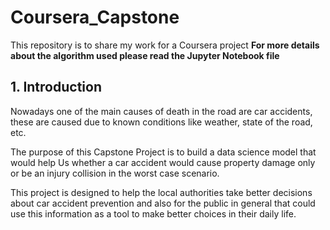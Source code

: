 # Coursera_Capstone
This repository is to share my work for a Coursera project
__For more details about the algorithm used please read the Jupyter Notebook file__

## 1. Introduction
Nowadays one of the main causes of death in the road are car accidents, these are caused due to known conditions like weather, state of the road, etc.

The purpose of this Capstone Project is to build a data science model that would help Us whether a car accident would cause property damage only or be an injury collision in the worst case scenario.

This project is designed to help the local authorities take better decisions about car accident prevention and also for the public in general that could use this information as a tool to make better choices in their daily life.

